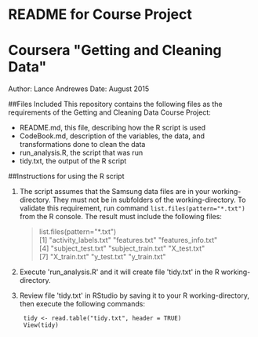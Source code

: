 # README for Course Project
# Coursera "Getting and Cleaning Data"  
Author: Lance Andrewes
Date: August 2015  

##Files Included
This repository contains the following files as the requirements of the Getting and Cleaning Data Course Project:
* README.md,         this file, describing how the R script is used  
* CodeBook.md,       description of the variables, the data, and transformations done to clean the data 
* run_analysis.R,    the script that was run  
* tidy.txt,          the output of the R script  

##Instructions for using the R script
1. The script assumes that the Samsung data files are in your working-directory. They must not be in subfolders of the working-directory.
To validate this requirement, run command `list.files(pattern="*.txt")` from the R console. The result must include the following files:

    > list.files(pattern="*.txt")  
    [1] "activity_labels.txt" "features.txt"        "features_info.txt"  
    [4] "subject_test.txt"    "subject_train.txt"   "X_test.txt"         
    [7] "X_train.txt"         "y_test.txt"          "y_train.txt"        
  
2. Execute 'run_analysis.R' and it will create file 'tidy.txt' in the R working-directory.

3. Review file 'tidy.txt' in RStudio by saving it to your R working-directory, then execute the following commands:
    
        tidy <- read.table("tidy.txt", header = TRUE)
        View(tidy)
  

